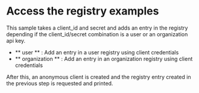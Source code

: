 # Access the registry examples

This sample takes a client_id and secret and adds an entry in the registry depending if the client_id/secret combination is a user or an organization api key.
- ** user ** : Add an entry in a user registry using client credentials
- ** organization ** : Add an entry in an organization registry using client credentials

After this, an anonymous client is created and the registry entry created in the previous step is requested and printed.
